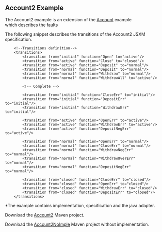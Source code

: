 ## Account2 Example

The Account2 example is an extension of the [Account](account.html "Account") example  
which describes the faults 

The following snippet describes the transitions of the Account2 JSXM specification.

```
    <!--Transitions definition-->
    <transitions>
        <transition from="initial" function="Open" to="active"/>
        <transition from="active" function="Close" to="closed"/>
        <transition from="active" function="Deposit" to="normal"/>
        <transition from="normal" function="Deposit" to="normal"/>
        <transition from="normal" function="Withdraw" to="normal"/>
        <transition from="normal" function="WithdrawAll" to="active"/>

        <!-- Complete -->

        <transition from="initial" function="CloseErr" to="initial"/>
        <transition from="initial" function="DepositErr" to="initial"/>
        <transition from="initial" function="WithdrawErr" to="initial"/>

        <transition from="active" function="OpenErr" to="active"/>
        <transition from="active" function="WithdrawErr" to="active"/>
        <transition from="active" function="DepositNegErr" to="active"/>

        <transition from="normal" function="OpenErr" to="normal"/>
        <transition from="normal" function="CloseErr" to="normal"/>
        <transition from="normal" function="WithdrawNegErr" to="normal"/>
        <transition from="normal" function="WithdrawOverErr" to="normal"/>
        <transition from="normal" function="DepositNegErr" to="normal"/>

        <transition from="closed" function="CloseErr" to="closed"/>
        <transition from="closed" function="OpenErr" to="closed"/>
        <transition from="closed" function="WithdrawErr" to="closed"/>
        <transition from="closed" function="DepositErr" to="closed"/>
    </transitions>
```

*The example contains implementation, specification and the java adapter. 

Download the <a class="btn btn-success" href="../examples-downloads/Account2.zip"><span class="icon-download-alt icon-large" style="margin: 0px;"></span> Account2</a> Maven project. 

Download the <a class="btn btn-success" href="../examples-downloads/Account2NoImple.zip"> <span class="icon-download-alt icon-large" style="margin: 0px;"></span>  Account2NoImple</a> Maven project without implementation.


[1]: ../examples-downloads/Account2.zip      "Account2"
[2]: ../examples-downloads/Account2NoImple.zip      "Account2NoImple" 